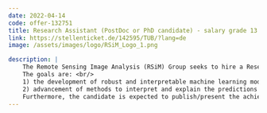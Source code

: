 ```yaml
---
date: 2022-04-14
code: offer-132751
title: Research Assistant (PostDoc or PhD candidate) - salary grade 13 TV-L Berliner Hochschulen
link: https://stellenticket.de/142595/TUB/?lang=de
image: /assets/images/logo/RSiM_Logo_1.png

description: |
    The Remote Sensing Image Analysis (RSiM) Group seeks to hire a Research Associate to conduct research and development in the field of explainable machine learning for Earth observation.
    The goals are: <br/>
    1) the development of robust and interpretable machine learning models by incorporating prior knowledge from the application domain on Earth observation;<br/>
    2) advancement of methods to interpret and explain the predictions of deep neural networks for various Earth observation applications.<br/>
    Furthermore, the candidate is expected to publish/present the achieved research results.<br />
---
```

